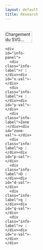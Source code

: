 ```yaml
---
layout: default
title: Research
---
```


<style>
  .container {
    display: flex;
    flex-direction: row;
    gap: 2rem;
    margin-top: 2rem;
    align-items: flex-start;
  }

  #left-panel {
    width: 60%;
  }

  #svg-wrapper {
    border: 1px solid #ccc;
    width: 100%;
    max-width: 100%;
  }

  #svg-wrapper svg {
    display: block;
    width: 100%;
    height: auto;
  }

  #info-panel {
    margin-top: 1rem;
    background: #f9f9f9;
    padding: 1rem;
    border: 1px solid #ddd;
    display: grid;
    grid-template-columns: repeat(2, minmax(150px, 1fr));
    gap: 0.5rem 1rem;
  }

  .info-label {
    font-weight: bold;
  }

  #right-panel {
    flex: 1;
    display: flex;
    flex-direction: column;
    gap: 1rem;
  }

  /* Suppression du width: 100% sur canvas qui cause des tremblements */
  canvas {
    display: block;
    /* taille fixe en pixels pour éviter les redimensionnements intempestifs */
    width: 400px;
    height: 200px;
  }

  .chart-block {
    width: 100%;
  }

  .dot {
    fill: red;
    stroke: black;
    stroke-width: 1px;
  }
</style>

<div class="container">
  <div id="left-panel">
    <div id="svg-wrapper">Chargement du SVG...</div>

    <div id="info-panel">
      <div class="info-label">r :</div><div id="x-val">-</div>
      <div class="info-label">x :</div><div id="y-val">-</div>
      <div class="info-label">Zone :</div><div id="zone-val">-</div>
      <div class="info-label">p :</div><div id="p-val">-</div>
      <div class="info-label">D :</div><div id="d-val">-</div>
      <div class="info-label">q :</div><div id="q-val">-</div>
      <div class="info-label">v :</div><div id="v-val">-</div>
    </div>
  </div>

  <div id="right-panel">
    <div class="chart-block"><canvas id="vs-chart" width="400" height="200"></canvas></div>
    <div class="chart-block"><canvas id="ie-chart" width="400" height="200"></canvas></div>
    <div class="chart-block"><canvas id="is-chart" width="400" height="200"></canvas></div>
    <div class="chart-block"><canvas id="ic-chart" width="400" height="200"></canvas></div>
    <div class="chart-block"><canvas id="sin-chart" width="400" height="200"></canvas></div>
  </div>
</div>

<script src="https://cdn.jsdelivr.net/npm/chart.js"></script>
<script>
const PI = Math.PI;

const frontier = Array.from({ length: 500 }, (_, j) => {
  const theta = (j / 499) * PI;
  const r = (1 / PI) * Math.pow(Math.sin(theta), 2);
  const x = (1 / PI) * (theta - Math.sin(theta) * Math.cos(theta));
  return { theta, x, r };
});

function getFrontierR(xTarget) {
  let left = 0;
  let right = frontier.length - 1;
  while (left < right) {
    const mid = Math.floor((left + right) / 2);
    if (frontier[mid].x < xTarget) {
      left = mid + 1;
    } else {
      right = mid;
    }
  }
  return frontier[left]?.r || 0;
}

function solveZCS(r, x) {
  for (let j = 0; j < 1000; j++) {
    const theta = (j / 999) * PI;
    const sinTh = Math.sin(theta);
    const cosTh = Math.cos(theta);
    const sinTh4 = Math.pow(Math.sin(theta / 2), 4);
    const xTheta = (1 / PI) * (theta - sinTh * cosTh);
    const rTheta = (4 / PI) * ((1 / (4 / (PI * r + 4 * sinTh4))) - sinTh4);
    if (Math.abs(xTheta - x) < 0.005 && Math.abs(rTheta - r) < 0.01) {
      const denom = PI * r + 4 * sinTh4;
      const iVal = 4 / denom;
      const p = (8 * r) / (denom * denom);
      const D = 0.5 - theta / (2 * PI);
      const v = 1 + 2 * (Math.cos(theta) - 1) / denom;
      const phi = 0;
      return { p, D, q: 0, v, i: iVal, theta, phi };
    }
  }
  return null;
}

function solveZVS(r, x) {
  for (let j = 0; j < 5000; j++) {
    const theta = (j / 4999) * PI;
    const phiMin = (theta - PI) / 2;
    for (let k = 0; k < 500; k++) {
      const phi = phiMin + (k / 499) * -phiMin;
      const sinTh = Math.sin(theta);
      const sinTerm = Math.sin(theta - 2 * phi);
      const rTh = (1 / PI) * sinTh * sinTerm;
      const xTh = (1 / PI) * (theta - sinTh * Math.cos(theta - 2 * phi));
      if (Math.abs(rTh - r) < 0.001 && Math.abs(xTh - x) < 0.001) {
        const p = (2 / PI) * (sinTh * sinTerm) / Math.pow(Math.cos(phi) - Math.cos(phi - theta), 2);
        const D = 0.5 - theta / (2 * PI);
        const q = (1 - Math.cos(phi)) / (1 + Math.cos(phi - theta));
        const iVal = Math.sqrt((2 * p) / r);
        return { p, D, q, v: 0, i: iVal, theta, phi };
      }
    }
  }
  return null;
}

fetch('/assets/img/chart_EF.svg')
  .then(response => response.text())
  .then(svgText => {
    const wrapper = document.getElementById('svg-wrapper');
    wrapper.innerHTML = svgText;

    const svg = wrapper.querySelector('svg');
    svg.setAttribute('id', 'mysvg');

    svg.addEventListener('click', function(evt) {
      const existingDot = svg.querySelector('.dot');
      if (existingDot) svg.removeChild(existingDot);

      const pt = svg.createSVGPoint();
      pt.x = evt.clientX;
      pt.y = evt.clientY;
      const svgPoint = pt.matrixTransform(svg.getScreenCTM().inverse());
      const xPix = svgPoint.x;
      const yPix = svgPoint.y;

      const r = 0.000531 * xPix - 0.1078;
      const x = -0.001022 * yPix + 1.0918;

      const dot = document.createElementNS("http://www.w3.org/2000/svg", "circle");
      dot.setAttribute("cx", xPix);
      dot.setAttribute("cy", yPix);
      dot.setAttribute("r", 5);
      dot.setAttribute("class", "dot");
      svg.appendChild(dot);

      document.getElementById('x-val').textContent = r.toFixed(4);
      document.getElementById('y-val').textContent = x.toFixed(4);
      document.getElementById('distance').textContent = Math.sqrt(r*r + x*x).toFixed(4);

      let zone = '-';
      let res = null;
      if (r < 0 || r > 2/PI || x < 0 || x > 1) {
        zone = 'Hors zone';
      } else {
        const rFrontier = getFrontierR(x);
        if (r < rFrontier) {
          zone = 'ZVS';
          res = solveZVS(r, x);
        } else {
          zone = 'ZCS';
          res = solveZCS(r, x);
        }
      }

      document.getElementById('zone-val').textContent = zone;
      document.getElementById('p-val').textContent = res ? res.p.toFixed(4) : '-';
      document.getElementById('d-val').textContent = res ? res.D.toFixed(4) : '-';
      document.getElementById('q-val').textContent = res ? res.q.toFixed(4) : '-';
      document.getElementById('v-val').textContent = res ? res.v.toFixed(4) : '-';

      if (res && typeof res.theta === 'number' && typeof res.i === 'number') {
        const theta = res.theta;
        const phi = res.phi || 0;
        const i = res.i;

        const vsData = [], ieData = [], isData = [], icData = [], sinData = [], labels = [];
        const N = 1000;
        const period = 2 * Math.PI;

        for (let k = 0; k <= N; k++) {
          const wt = (k / N) * 2 * period;
          const wtMod = wt % period;
          const sinTerm = Math.sin(wt + phi);
          labels.push(wt.toFixed(2));
          sinData.push(sinTerm);

          // v_s(ωt)
          let vs;
          if (wtMod <= Math.PI - theta) {
            vs = 0;
          } else if (wtMod <= Math.PI) {
            vs = -i * (Math.cos(phi - theta) + Math.cos(wtMod + phi));
          } else if (wtMod <= 2 * Math.PI - theta) {
            vs = 2;
          } else {
            vs = 2 + i * (Math.cos(phi - theta) - Math.cos(wtMod + phi));
          }
          vsData.push(vs);

          // i_e(ωt)
          const i_e = (wtMod <= Math.PI - theta) ? 1 * sinTerm :
                      (wtMod <= Math.PI) ? 0 :
                      (wtMod <= 2 * Math.PI - theta) ? -1 * sinTerm : 0;
          ieData.push(i_e);

          // i_C(ωt)
          const i_C = (wtMod <= Math.PI - theta) ? 0 :
                      (wtMod <= Math.PI) ? 1 * sinTerm :
                      (wtMod <= 2 * Math.PI - theta) ? 0 : 1 * sinTerm;
          icData.push(i_C);

          // i_s(ωt)
          const i_s = (wtMod <= Math.PI - theta) ? 2 * 1 * sinTerm : 0;
          isData.push(i_s);
        }

        const config = (label, data, color) => ({
          type: 'line',
          data: {
            labels: labels,
            datasets: [{
              label: label,
              data: data,
              borderColor: color,
              borderWidth: 2,
              pointRadius: 0,
              fill: false,
            }]
          },
          options: {
            responsive: false,
            maintainAspectRatio: false,
            plugins: {
              title: {
                display: false
              },
              legend: {
                display: false
              }
            },
            scales: {
              x: {
                title: { display: true, text: 'ωt (rad)' },
                ticks: { maxTicksLimit: 10 }
              },
              y: {
                title: { display: true, text: label },
                suggestedMin: -2,
                suggestedMax: 3
              }
            }
          }
        });

        const ctxs = {
          vs: document.getElementById('vs-chart').getContext('2d'),
          ie: document.getElementById('ie-chart').getContext('2d'),
          is: document.getElementById('is-chart').getContext('2d'),
          ic: document.getElementById('ic-chart').getContext('2d'),
          sin: document.getElementById('sin-chart').getContext('2d'),
        };

        const charts = {
          vs: { data: vsData, label: 'v_s(ωt) / V_DC', color: 'blue' },
          ie: { data: ieData, label: 'i_e(ωt)', color: 'red' },
          is: { data: isData, label: 'i_s(ωt)', color: 'green' },
          ic: { data: icData, label: 'i_C(ωt)', color: 'orange' },
          sin: { data: sinData, label: 'sin(ωt + φ)', color: 'purple' },
        };

        for (const key in charts) {
          if (window[key + 'Chart']) {
            window[key + 'Chart'].data.datasets[0].data = charts[key].data;
            window[key + 'Chart'].update();
          } else {
            const showXAxisTitle = (key === 'sin');  // Seulement pour le 5ᵉ graphique (sin)

const chartConfig = config(charts[key].label, charts[key].data, charts[key].color);

// Masquer ou afficher le titre de l’axe X selon le graphique
chartConfig.options.scales.x.title.display = showXAxisTitle;

window[key + 'Chart'] = new Chart(ctxs[key], chartConfig);

          }
        }
      }
    });
  })
  .catch(error => {
    document.getElementById('svg-wrapper').innerHTML = "Erreur de chargement du SVG.";
    console.error("Erreur lors du chargement du SVG :", error);
  });
</script>
